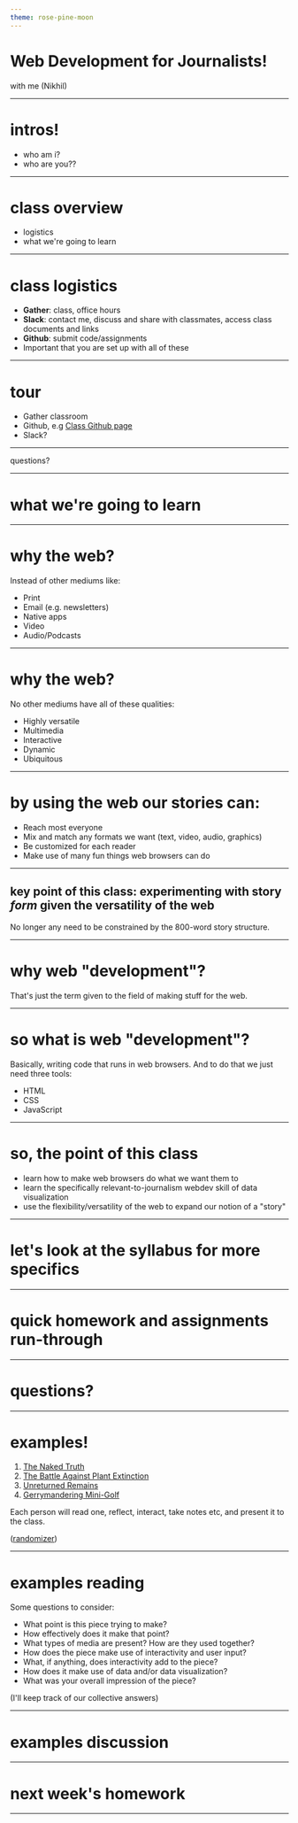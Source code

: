 ```yaml
---
theme: rose-pine-moon
---
```


# Web Development for Journalists!

with me (Nikhil)

---

# intros!

- who am i?
- who are you??

---

# class overview

- logistics
- what we're going to learn

---

# class logistics

- **Gather**: class, office hours
- **Slack**: contact me, discuss and share with classmates, access class documents and links
- **Github**: submit code/assignments
- Important that you are set up with all of these

---

# tour

- Gather classroom
- Github, e.g [Class Github page](https://github.com/nsonnad/webdev-for-journos)
- Slack?

---

questions?

---

# what we're going to learn

---

# why the web?

Instead of other mediums like:

- Print
- Email (e.g. newsletters)
- Native apps
- Video
- Audio/Podcasts

---

# why the web?

No other mediums have all of these qualities:

- Highly versatile
- Multimedia
- Interactive
- Dynamic
- Ubiquitous

---

# by using the web our stories can:

- Reach most everyone
- Mix and match any formats we want (text, video, audio, graphics)
- Be customized for each reader
- Make use of many fun things web browsers can do

---

## key point of this class: experimenting with story _form_ given the versatility of the web

No longer any need to be constrained by the 800-word story structure.

---

# why web "development"?

That's just the term given to the field of making stuff for the web.

---

# so what is web "development"?

Basically, writing code that runs in web browsers. And to do that we just need three tools:

- HTML
- CSS
- JavaScript

---

# so, the point of this class

- learn how to make web browsers do what we want them to
- learn the specifically relevant-to-journalism webdev skill of data visualization
- use the flexibility/versatility of the web to expand our notion of a "story"

---

# let's look at the syllabus for more specifics

---

# quick homework and assignments run-through

---

# questions?

---

# examples!

1. [The Naked Truth](https://pudding.cool/2021/03/foundation-names/)
2. [The Battle Against Plant Extinction](https://www.reuters.com/graphics/GLOBAL-ENVIRONMENT/PLANTS-RECOVERY/egvbyynabpq/index.html)
3. [Unreturned Remains](https://projects.propublica.org/repatriation-nagpra-database/)
4. [Gerrymandering Mini-Golf](https://www.washingtonpost.com/politics/interactive/2022/redistricting-mini-golf/?pwapi_token=eyJ0eXAiOiJKV1QiLCJhbGciOiJIUzI1NiJ9.eyJzdWJpZCI6IjIwMDAxMTk4IiwicmVhc29uIjoiZ2lmdCIsIm5iZiI6MTY3MjI1NzU1MSwiaXNzIjoic3Vic2NyaXB0aW9ucyIsImV4cCI6MTY3MzQ2NzE1MSwiaWF0IjoxNjcyMjU3NTUxLCJqdGkiOiJjOTY4OTNhNi1lMGUxLTQzZmMtYWNiMS0zNTA1NjMyNmI5ZjciLCJ1cmwiOiJodHRwczovL3d3dy53YXNoaW5ndG9ucG9zdC5jb20vcG9saXRpY3MvaW50ZXJhY3RpdmUvMjAyMi9yZWRpc3RyaWN0aW5nLW1pbmktZ29sZi8ifQ.Z8708MxLnvviHTsqiBYBQj_NbIcEwF0Isgfem-k2SHY&itid=gfta)

Each person will read one, reflect, interact, take notes etc, and present it to the class.

([randomizer](https://www.randomlists.com/team-generator))

---

# examples reading

Some questions to consider:

- What point is this piece trying to make?
- How effectively does it make that point?
- What types of media are present? How are they used together?
- How does the piece make use of interactivity and user input?
- What, if anything, does interactivity add to the piece?
- How does it make use of data and/or data visualization?
- What was your overall impression of the piece?

(I'll keep track of our collective answers)

---

# examples discussion

---

# next week's homework

---
